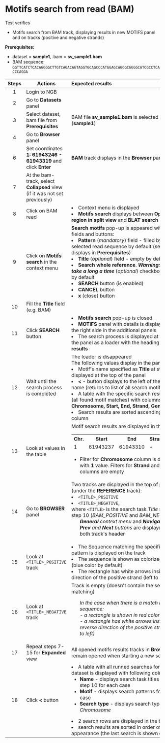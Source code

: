 # Motifs search from read (BAM)

Test verifies

- Motifs search from BAM track, displaying results in new MOTIFS panel and on tracks (positive and negative strands)

**Prerequisites:**
- dataset = **sample1**, .bam = **sv_sample1.bam**
- BAM sequence: `GGTTCATCTCACAGGGGCTTGTCAGACAGTAGGTGCAGCCCATGGAGCAGGGCGGGGCATCGCCTCACCCAGGA`

| Steps | Actions                                                                                | Expected results                                                                                                                                                                                                                                                                                                                                                                                                                                                      |
|:-----:|----------------------------------------------------------------------------------------|:----------------------------------------------------------------------------------------------------------------------------------------------------------------------------------------------------------------------------------------------------------------------------------------------------------------------------------------------------------------------------------------------------------------------------------------------------------------------|
|   1   | Login to NGB                                                                           |                                                                                                                                                                                                                                                                                                                                                                                                                                                                       |
|   2   | Go to **Datasets** panel                                                               |                                                                                                                                                                                                                                                                                                                                                                                                                                                                       |
|   3   | Select dataset, bam file from **Prerequisites**                                        | BAM file **sv_sample1.bam** is selected in dataset (**sample1**)                                                                                                                                                                                                                                                                                                                                                                                                      |
|   4   | Go to **Browser** panel                                                                |                                                                                                                                                                                                                                                                                                                                                                                                                                                                       |
|   6   | Set coordinates  **1: 61943246 - 61943319** and click **Enter**                        | **BAM** track displays in the **Browser** panel                                                                                                                                                                                                                                                                                                                                                                                                                       |
|   7   | At the bam-track, select **Collapsed** view (if it was not set previously)             |                                                                                                                                                                                                                                                                                                                                                                                                                                                                       |
|   8   | Click on BAM read                                                                      | <li> Context menu is displayed <li>**Motifs search** displays between **Open mate region in split view** and **BLAT search**                                                                                                                                                                                                                                                                                                                                          |
|   9   | Click on **Motifs search** in the context menu                                         | **Search motifs** pop-up is appeared with following fields and buttons: <li>**Pattern** (*mandatory*) field - filled by the selected read sequence by default (sequence displays in **Prerequisites**) <li>**Title** (*optional*) field - empty by default <li>**Search whole reference**. ***Warning: this can take a long a time*** (*optional*) checkbox - unset by default <br><li>**SEARCH** button (is enabled) <li>**CANCEL** button <li>**x** (close) button  |
|  10   | Fill the **Title** field (e.g. BAM)                                                    |                                                                                                                                                                                                                                                                                                                                                                                                                                                                       |
|  11   | Click **SEARCH** button                                                                | <li>**Motifs search** pop-up is closed <li>**MOTIFS** panel with details is displayed first at the right side in the additional panels <li>The search process is displayed at the top of the panel as a loader with the heading **Loading results**                                                                                                                                                                                                                   |
|  12   | Wait until the search process is completed                                             | The loader is disappeared <br>The following values display in the panel: <li> Motif's name specified as **Title** at step 10 is displayed at the top of the panel <li> **<** - button displays to the left of the Motif's name (returns to list of all search motifs) <li>A table with the specific search result details (all found motif matches) with columns: **Chromosome, Start, End, Strand, Gene** <li>Search results are sorted ascending by *Start* column  |
|  13   | Look at values in the table                                                            | Motif search results are displayed in the table: <br><table><thead><tr><th>Chr.</th><th>Start </th><th>End</th><th>Strand </th><th>Gene</th></tr><tr><td>1 </td><td>61943237 </td><td>61943310 </td><td>+</td><td>INADL </td></tr></table> <ul><li> Filter for **Chromosome** column is disabled with **1** value. Filters for **Strand** and **Gene** columns are empty                                                                                              |
|  14   | Go to **BROWSER** panel                                                                | Two tracks are displayed in the top of panel (under the **REFERENCE** track): <li>`<TITLE>_POSITIVE` <li> `<TITLE>_NEGATIVE`, <br> where `<TITLE>` is the search task *Title* specified at step 10 (*BAM_POSITIVE* and *BAM_NEGATIVE*)  <ul>***General** context menu* and ***Navigation** with  **Prev** and **Next** buttons* are displayed in the both track's header                                                                                              |
|  15   | Look at `<TITLE>_POSITIVE` track                                                       | <li> The Sequence matching the specified search pattern is displayed on the track <li> The sequence is shown as colorized rectangle (blue color by default) <li> The rectangle has white arrows inside in the direction of the positive strand (left to right) 	                                                                                                                                                                                                      |
|  16   | Look at `<TITLE>_NEGATIVE` track                                                       | Track is empty (doesn't contain the sequence matching) <ul> *In the case when there is a match in sequence: <br/>  - a rectangle is shown in red color by default <br/> - a rectangle has white arrows inside in the reverse direction of the positive strand (right to left)*                                                                                                                                                                                        |
|  17   | Repeat steps 7-15 for **Expanded** view                                                | All opened motifs results tracks in **Browser** remain opened when starting a new search                                                                                                                                                                                                                                                                                                                                                                              |
|  18   | Click **<** button                                                                     | <li> A table with all runned searches for the current dataset is displayed with following columns: <ul><li>**Name** - displays search task titles specified at step 10 for each case <li>**Motif** - displays search patterns for each case <li>**Search type** - displays search type *Chromosome* </ul><li> 2 search rows are displayed in the table <li> search results are sorted in order of appearance (the last search is shown on top)                        |


